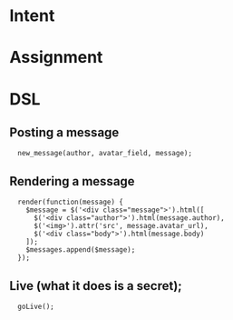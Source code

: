 # Intent

# Assignment

# DSL
## Posting a message
```
  new_message(author, avatar_field, message);
```

## Rendering a message
```
  render(function(message) {
    $message = $('<div class="message">').html([
      $('<div class="author">').html(message.author),
      $('<img>').attr('src', message.avatar_url),
      $('<div class="body">').html(message.body)
    ]);
    $messages.append($message);
  });
```

## Live (what it does is a secret);
```
  goLive();
```
